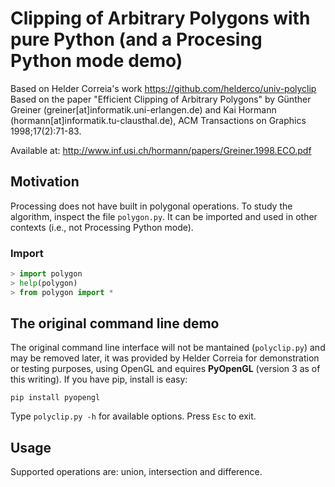 # Clipping of Arbitrary Polygons with pure Python (and a Procesing Python mode demo)

Based on Helder Correia's work https://github.com/helderco/univ-polyclip
Based on the paper "Efficient Clipping of Arbitrary Polygons" by Günther Greiner (greiner[at]informatik.uni-erlangen.de) and Kai Hormann (hormann[at]informatik.tu-clausthal.de), ACM Transactions on Graphics 1998;17(2):71-83.

Available at: <http://www.inf.usi.ch/hormann/papers/Greiner.1998.ECO.pdf>


## Motivation

Processing does not have built in polygonal operations.
To study the algorithm, inspect the file `polygon.py`. It can be imported and used in other contexts (i.e., not Processing Python mode).

### Import

```python
> import polygon
> help(polygon)
> from polygon import *
```
## The original command line demo

The original command line interface will not be mantained (`polyclip.py`) and may be removed later, it was provided by Helder Correia for demonstration or testing purposes, using OpenGL and equires **PyOpenGL** (version 3 as of this writing). If you have pip, install is easy:

`pip install pyopengl`

Type `polyclip.py -h` for available options. Press `Esc` to exit.

## Usage

Supported operations are: union, intersection and difference.

